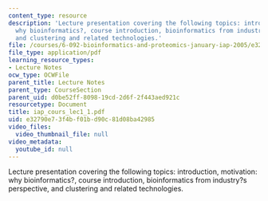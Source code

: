```yaml
---
content_type: resource
description: 'Lecture presentation covering the following topics: introduction, motivation:
  why bioinformatics?, course introduction, bioinformatics from industry?s perspective,
  and clustering and related technologies.'
file: /courses/6-092-bioinformatics-and-proteomics-january-iap-2005/e32790e73f4bf01bd90c81d08ba42985_iap_cours_lec1_1.pdf
file_type: application/pdf
learning_resource_types:
- Lecture Notes
ocw_type: OCWFile
parent_title: Lecture Notes
parent_type: CourseSection
parent_uid: d0be52ff-8098-19cd-2d6f-2f443aed921c
resourcetype: Document
title: iap_cours_lec1_1.pdf
uid: e32790e7-3f4b-f01b-d90c-81d08ba42985
video_files:
  video_thumbnail_file: null
video_metadata:
  youtube_id: null
---
```

Lecture presentation covering the following topics: introduction, motivation: why bioinformatics?, course introduction, bioinformatics from industry?s perspective, and clustering and related technologies.

